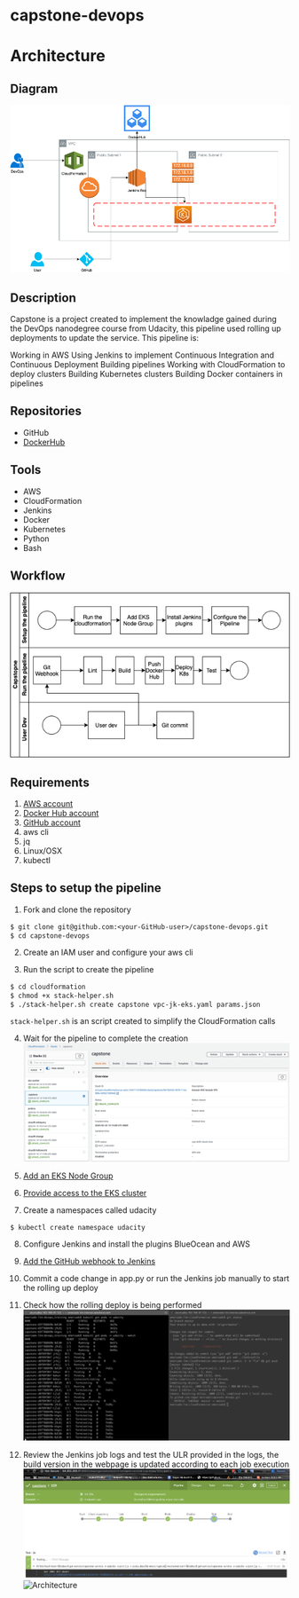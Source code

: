 # capstone-devops


# Architecture

## Diagram

![Architecture](img/capstone.png)

## Description

Capstone is a project created to implement the knowladge gained during the DevOps nanodegree course from Udacity, this pipeline used rolling up deployments to update the service. This pipeline is:

Working in AWS
Using Jenkins to implement Continuous Integration and Continuous Deployment
Building pipelines
Working with  CloudFormation to deploy clusters
Building Kubernetes clusters
Building Docker containers in pipelines

## Repositories

* GitHub
* [DockerHub](https://hub.docker.com/repository/docker/ecme820721)

## Tools
* AWS
* CloudFormation
* Jenkins
* Docker
* Kubernetes
* Python
* Bash

## Workflow

![Workflow](img/workflow.png)

## Requirements

1. [AWS account](https://aws.amazon.com/premiumsupport/knowledge-center/create-and-activate-aws-account/)
2. [Docker Hub account](https://hub.docker.com/signup)
3. [GitHub account](https://github.com/join)
4. aws cli
5. jq
6. Linux/OSX
7. kubectl

## Steps to setup the pipeline
1. Fork and clone the repository
```
$ git clone git@github.com:<your-GitHub-user>/capstone-devops.git
$ cd capstone-devops
```

2. Create an IAM user and configure your aws cli

3. Run the script to create the pipeline
```
$ cd cloudformation
$ chmod +x stack-helper.sh
$ ./stack-helper.sh create capstone vpc-jk-eks.yaml params.json
```
`stack-helper.sh` is an script created to simplify the CloudFormation calls

4. Wait for the pipeline to complete the creation
![Stack complete](img/stack_complete.png)

5. [Add an EKS Node Group](https://docs.aws.amazon.com/eks/latest/userguide/create-managed-node-group.html)

6. [Provide access to the EKS cluster](https://aws.amazon.com/premiumsupport/knowledge-center/amazon-eks-cluster-access/)

7. Create a namespaces called udacity
```
$ kubectl create namespace udacity
```
8. Configure Jenkins and install the plugins BlueOcean and AWS

9. [Add the GitHub webhook to Jenkins](https://dzone.com/articles/adding-a-github-webhook-in-your-jenkins-pipeline)

10. Commit a code change in app.py or run the Jenkins job manually to start the rolling up deploy

11. Check how the rolling deploy is being performed
![Rolling Update](img/rolling_update.png)

12. Review the Jenkins job logs and test the ULR provided in the logs, the build version in the webpage is updated according to each job execution
![Jenkins logs](img/jenkins_pipeline.png)
![Architecture](img/test.png)
